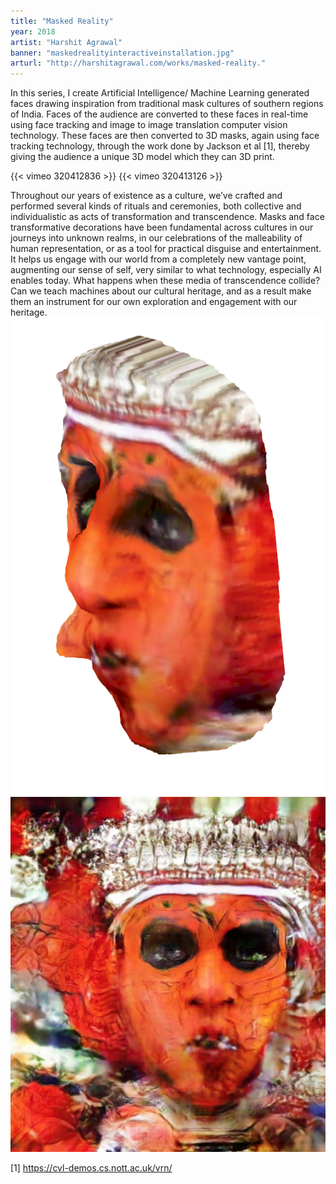 ```yaml
---
title: "Masked Reality"
year: 2018
artist: "Harshit Agrawal"
banner: "maskedrealityinteractiveinstallation.jpg"
arturl: "http://harshitagrawal.com/works/masked-reality."
---
```



In this series, I create Artificial Intelligence/ Machine Learning generated
faces drawing inspiration from traditional mask cultures of southern regions of
India. Faces of the audience are converted to these faces in real-time using
face tracking and image to image translation computer vision technology. These
faces are then converted to 3D masks, again using face tracking technology,
through the work done by Jackson et al [1], thereby giving the audience a unique
3D model which they can 3D print.

{{< vimeo 320412836 >}}
{{< vimeo 320413126 >}}

Throughout our years of existence as a culture, we’ve crafted and performed
several kinds of rituals and ceremonies, both collective and individualistic as
acts of transformation and transcendence. Masks and face transformative
decorations have been fundamental across cultures in our journeys into unknown
realms, in our celebrations of the malleability of human representation, or as a
tool for practical disguise and entertainment. It helps us engage with our world
from a completely new vantage point, augmenting our sense of self, very similar
to what technology, especially AI enables today. What happens when these media
of transcendence collide? Can we teach machines about our cultural heritage, and
as a result make them an instrument for our own exploration and engagement with
our heritage.
![Masked Reality 3d](masked_reality3d.png)
![Masked Reality 3d 2](masked_reality3d2.jpg)


[1] https://cvl-demos.cs.nott.ac.uk/vrn/
